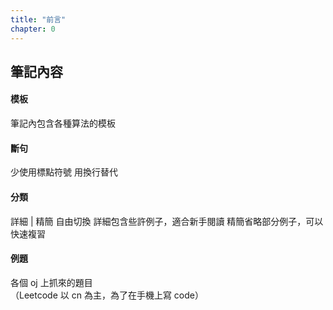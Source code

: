 ```yaml
---
title: "前言"
chapter: 0
---
```

## 筆記內容

#### 模板

筆記內包含各種算法的模板

#### 斷句

少使用標點符號
用換行替代

#### 分類

詳細 | 精簡
自由切換
詳細包含些許例子，適合新手閱讀
精簡省略部分例子，可以快速複習

#### 例題

各個 oj 上抓來的題目<br>
（Leetcode 以 cn 為主，為了在手機上寫 code）

